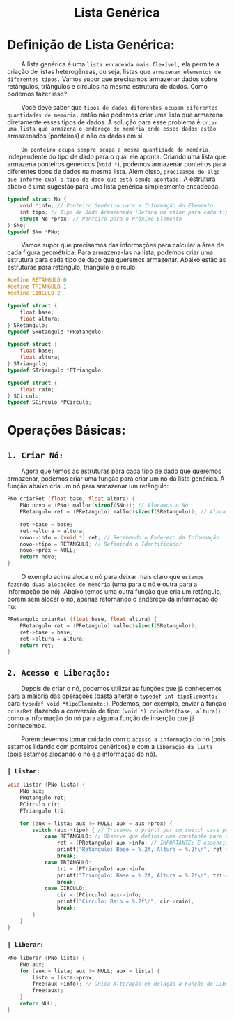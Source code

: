 <h1 align="center"> Lista Genérica </h1>

# Definição de Lista Genérica:
&emsp;&emsp; A lista genérica é uma `lista encadeada mais flexível,` ela permite a criação de listas heterogêneas, ou seja, listas que `armazenam elementos de diferentes tipos.` Vamos supor que precisamos armazenar dados sobre retângulos, triângulos e círculos na mesma estrutura de dados. Como podemos fazer isso?

&emsp;&emsp; Você deve saber que `tipos de dados diferentes ocupam diferentes quantidades de memória,` então não podemos criar uma lista que armazena diretamente esses tipos de dados. A solução para esse problema é `criar uma lista que armazena o endereço de memória onde esses dados estão` armazenados (ponteiros) e não os dados em si. 

&emsp;&emsp; `Um ponteiro ocupa sempre ocupa a mesma quantidade de memória,` independente do tipo de dado para o qual ele aponta. Criando uma lista que armazena ponteiros genéricos (`void *`), podemos armazenar ponteiros para diferentes tipos de dados na mesma lista. Além disso, `precisamos de algo que informe qual o tipo de dado que está sendo apontado.` A estrutura abaixo é uma sugestão para uma lista genérica simplesmente encadeada:
~~~c
typedef struct No {
	void *info; // Ponteiro Genérico para a Informação do Elemento
    int tipo; // Tipo de Dado Armazenado (Defina um valor para cada tipo de dado que você quer armazenar)
	struct No *prox; // Ponteiro para o Próximo Elemento
} SNo;
typedef SNo *PNo;
~~~

&emsp;&emsp; Vamos supor que precisamos das informações para calcular a área de cada figura geométrica. Para armazena-las na lista, podemos criar uma estrutura para cada tipo de dado que queremos armazenar. Abaixo estão as estruturas para retângulo, triângulo e círculo:
~~~c
#define RETANGULO 0
#define TRIANGULO 1
#define CIRCULO 2

typedef struct {
    float base;
    float altura;
} SRetangulo;
typedef SRetangulo *PRetangulo;

typedef struct {
    float base;
    float altura;
} STriangulo;
typedef STriangulo *PTriangulo;

typedef struct {
    float raio;
} SCirculo;
typedef SCirculo *PCirculo;
~~~

# Operações Básicas:
## `1. Criar Nó:`
&emsp;&emsp; Agora que temos as estruturas para cada tipo de dado que queremos armazenar, podemos criar uma função para criar um nó da lista genérica. A função abaixo cria um nó para armazenar um retângulo:
~~~c
PNo criarRet (float base, float altura) {
    PNo novo = (PNo) malloc(sizeof(SNo)); // Alocamos o Nó
    PRetangulo ret = (PRetangulo) malloc(sizeof(SRetangulo)); // Alocamos a Informação do Nó

    ret->base = base;
    ret->altura = altura;
    novo->info = (void *) ret; // Recebendo o Endereço da Informação.
    novo->tipo = RETANGULO; // Definindo o Identificador
    novo->prox = NULL;
    return novo;
}
~~~

&emsp;&emsp; O exemplo acima aloca o nó para deixar mais claro que `estamos fazendo duas alocações de memória` (uma para o nó e outra para a informação do nó). Abaixo temos uma outra função que cria um retângulo, porém sem alocar o nó, apenas retornando o endereço da informação do nó:
~~~c
PRetangulo criarRet (float base, float altura) {
    PRetangulo ret = (PRetangulo) malloc(sizeof(SRetangulo));
    ret->base = base;
    ret->altura = altura;
    return ret;
}
~~~

## `2. Acesso e Liberação:`
&emsp;&emsp; Depois de criar o nó, podemos utilizar as funções que já conhecemos para a maioria das operações (basta alterar o `typedef int tipoElemento;` para `typedef void *tipoElemento;`). Podemos, por exemplo, enviar a função `criarRet` (fazendo a conversão de tipo: `(void *) criarRet(base, altura)`) como a informação do nó para alguma função de inserção que já conhecemos.

&emsp;&emsp; Porém devemos tomar cuidado com o `acesso a informação` do nó (pois estamos lidando com ponteiros genéricos) e com a `liberação da lista` (pois estamos alocando o nó e a informação do nó).

### `| Listar:`
~~~c
void listar (PNo lista) {
	PNo aux;
    PRetangulo ret;
    PCirculo cir;
    PTriangulo tri;

    for (aux = lista; aux != NULL; aux = aux->prox) {
        switch (aux->tipo) { // Trocamos o printf por um switch case para imprimir a informação corretamente.
            case RETANGULO: // Observe que definir uma constante para cada tipo de dado é uma boa prática
                ret = (PRetangulo) aux->info; // IMPORTANTE: É essencial fazer o cast para o tipo de dado correto
                printf("Retangulo: Base = %.2f, Altura = %.2f\n", ret->base, ret->altura);
                break;
            case TRIANGULO:
                tri = (PTriangulo) aux->info;
                printf("Triangulo: Base = %.2f, Altura = %.2f\n", tri->base, tri->altura);
                break;
            case CIRCULO:
                cir = (PCirculo) aux->info;
                printf("Circulo: Raio = %.2f\n", cir->raio);
                break;
        }
    }
}
~~~
### `| Liberar:`
~~~c
PNo liberar (PNo lista) {
	PNo aux;
	for (aux = lista; aux != NULL; aux = lista) {
		lista = lista->prox;
		free(aux->info); // Única Alteração em Relação a Função de Liberação de uma Lista Encadeada Simples. Basta Liberar a Informação Antes de Liberar o Nó.
        free(aux);
	}
	return NULL;
}
~~~

#
